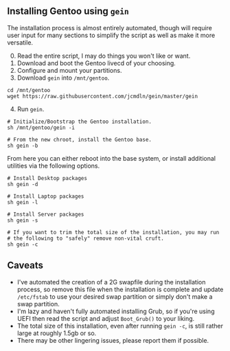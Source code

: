 ## Installing Gentoo using `gein`
The installation process is almost entirely automated, though will
require user input for many sections to simplify the script as well as
make it more versatile.

0) Read the entire script, I may do things you won't like or want.
1) Download and boot the Gentoo livecd of your choosing.
2) Configure and mount your partitions.
3) Download `gein` into `/mnt/gentoo`.
```
cd /mnt/gentoo
wget https://raw.githubusercontent.com/jcmdln/gein/master/gein
```

4) Run `gein`.
```
# Initialize/Bootstrap the Gentoo installation.
sh /mnt/gentoo/gein -i

# From the new chroot, install the Gentoo base.
sh gein -b
```

From here you can either reboot into the base system, or install
additional utilities via the following options.

```
# Install Desktop packages
sh gein -d

# Install Laptop packages
sh gein -l

# Install Server packages
sh gein -s

# If you want to trim the total size of the installation, you may run
# the following to "safely" remove non-vital cruft.
sh gein -c
```

## Caveats
- I've automated the creation of a 2G swapfile during the installation
  process, so remove this file when the installation is complete and 
  update `/etc/fstab` to use your desired swap partition or simply 
  don't make a swap partition.
- I'm lazy and haven't fully automated installing Grub, so if you're 
  using UEFI then read the script and adjust `Boot_Grub()` to your
  liking.
- The total size of this installation, even after running `gein -c`, 
  is still rather large at roughly 1.5gb or so.
- There may be other lingering issues, please report them if possible.
